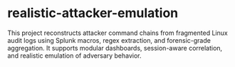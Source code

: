 # realistic-attacker-emulation
This project reconstructs attacker command chains from fragmented Linux audit logs using Splunk macros, regex extraction, and forensic-grade aggregation. It supports modular dashboards, session-aware correlation, and realistic emulation of adversary behavior.
